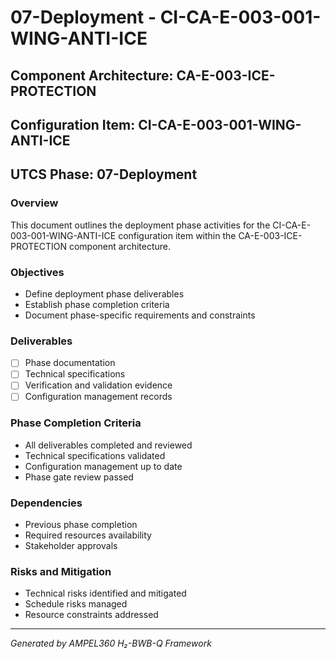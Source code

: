 # 07-Deployment - CI-CA-E-003-001-WING-ANTI-ICE

## Component Architecture: CA-E-003-ICE-PROTECTION
## Configuration Item: CI-CA-E-003-001-WING-ANTI-ICE
## UTCS Phase: 07-Deployment

### Overview
This document outlines the deployment phase activities for the CI-CA-E-003-001-WING-ANTI-ICE configuration item within the CA-E-003-ICE-PROTECTION component architecture.

### Objectives
- Define deployment phase deliverables
- Establish phase completion criteria
- Document phase-specific requirements and constraints

### Deliverables
- [ ] Phase documentation
- [ ] Technical specifications
- [ ] Verification and validation evidence
- [ ] Configuration management records

### Phase Completion Criteria
- All deliverables completed and reviewed
- Technical specifications validated
- Configuration management up to date
- Phase gate review passed

### Dependencies
- Previous phase completion
- Required resources availability
- Stakeholder approvals

### Risks and Mitigation
- Technical risks identified and mitigated
- Schedule risks managed
- Resource constraints addressed

---
*Generated by AMPEL360 H₂-BWB-Q Framework*
